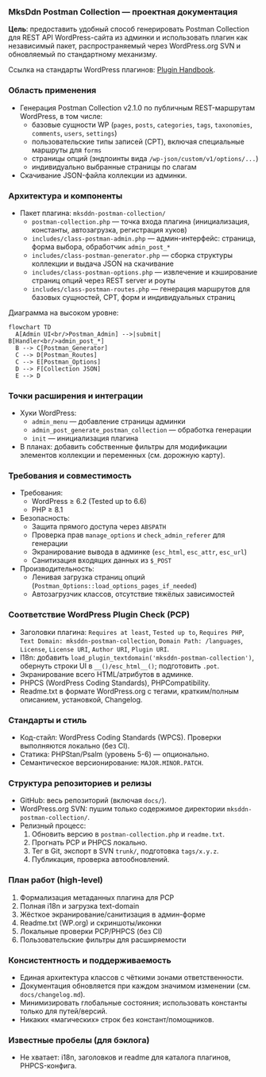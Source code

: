 <!--
@file: docs/Project.md
@description: Детальное описание плагина MksDdn Postman Collection: цели, архитектура, стандарты, процессы.
@dependencies: mksddn-postman-collection/postman-collection.php, includes/class-postman-*.php
@created: 2025-08-19
-->

### MksDdn Postman Collection — проектная документация

**Цель**: предоставить удобный способ генерировать Postman Collection для REST API WordPress-сайта из админки и использовать плагин как независимый пакет, распространяемый через WordPress.org SVN и обновляемый по стандартному механизму.

Ссылка на стандарты WordPress плагинов: [Plugin Handbook](https://developer.wordpress.org/plugins/).

### Область применения
- Генерация Postman Collection v2.1.0 по публичным REST-маршрутам WordPress, в том числе:
  - базовые сущности WP (`pages`, `posts`, `categories`, `tags`, `taxonomies`, `comments`, `users`, `settings`)
  - пользовательские типы записей (CPT), включая специальные маршруты для `forms`
  - страницы опций (эндпоинты вида `/wp-json/custom/v1/options/...`)
  - индивидуально выбранные страницы по слагам
- Скачивание JSON-файла коллекции из админки.

### Архитектура и компоненты
- Пакет плагина: `mksddn-postman-collection/`
  - `postman-collection.php` — точка входа плагина (инициализация, константы, автозагрузка, регистрация хуков)
  - `includes/class-postman-admin.php` — админ-интерфейс: страница, форма выбора, обработчик `admin_post_*`
  - `includes/class-postman-generator.php` — сборка структуры коллекции и выдача JSON на скачивание
  - `includes/class-postman-options.php` — извлечение и кэширование страниц опций через REST server и роуты
  - `includes/class-postman-routes.php` — генерация маршрутов для базовых сущностей, CPT, форм и индивидуальных страниц

Диаграмма на высоком уровне:

```mermaid
flowchart TD
  A[Admin UI<br/>Postman_Admin] -->|submit| B[Handler<br/>admin_post_*]
  B --> C[Postman_Generator]
  C --> D[Postman_Routes]
  C --> E[Postman_Options]
  D --> F[Collection JSON]
  E --> D
```

### Точки расширения и интеграции
- Хуки WordPress:
  - `admin_menu` — добавление страницы админки
  - `admin_post_generate_postman_collection` — обработка генерации
  - `init` — инициализация плагина
- В планах: добавить собственные фильтры для модификации элементов коллекции и переменных (см. дорожную карту).

### Требования и совместимость
- Требования:
  - WordPress ≥ 6.2 (Tested up to 6.6)
  - PHP ≥ 8.1
- Безопасность:
  - Защита прямого доступа через `ABSPATH`
  - Проверка прав `manage_options` и `check_admin_referer` для генерации
  - Экранирование вывода в админке (`esc_html`, `esc_attr`, `esc_url`)
  - Санитизация входящих данных из `$_POST`
- Производительность:
  - Ленивая загрузка страниц опций (`Postman_Options::load_options_pages_if_needed`)
  - Автозагрузчик классов, отсутствие тяжёлых зависимостей

### Соответствие WordPress Plugin Check (PCP)
- Заголовки плагина: `Requires at least`, `Tested up to`, `Requires PHP`, `Text Domain: mksddn-postman-collection`, `Domain Path: /languages`, `License`, `License URI`, `Author URI`, `Plugin URI`.
- I18n: добавить `load_plugin_textdomain('mksddn-postman-collection')`, обернуть строки UI в `__()/esc_html__()`; подготовить `.pot`.
- Экранирование всего HTML/атрибутов в админке.
- PHPCS (WordPress Coding Standards), PHPCompatibility.
- Readme.txt в формате WordPress.org с тегами, кратким/полным описанием, установкой, Changelog.

### Стандарты и стиль
- Код-стайл: WordPress Coding Standards (WPCS). Проверки выполняются локально (без CI).
- Статика: PHPStan/Psalm (уровень 5-6) — опционально.
- Семантическое версионирование: `MAJOR.MINOR.PATCH`.

### Структура репозиториев и релизы
- GitHub: весь репозиторий (включая `docs/`).
- WordPress.org SVN: пушим только содержимое директории `mksddn-postman-collection/`.
- Релизный процесс:
  1) Обновить версию в `postman-collection.php` и `readme.txt`.
  2) Прогнать PCP и PHPCS локально.
  3) Тег в Git, экспорт в SVN `trunk/`, подготовка `tags/x.y.z`.
  4) Публикация, проверка автообновлений.

### План работ (high-level)
1) Формализация метаданных плагина для PCP
2) Полная i18n и загрузка text-domain
3) Жёсткое экранирование/санитизация в админ-форме
4) Readme.txt (WP.org) и скриншоты/иконки
5) Локальные проверки PCP/PHPCS (без CI)
6) Пользовательские фильтры для расширяемости

### Консистентность и поддерживаемость
- Единая архитектура классов с чёткими зонами ответственности.
- Документация обновляется при каждом значимом изменении (см. `docs/changelog.md`).
- Минимизировать глобальные состояния; использовать константы только для путей/версий.
- Никаких «магических» строк без констант/помощников.

### Известные пробелы (для бэклога)
- Не хватает: i18n, заголовков и readme для каталога плагинов, PHPCS-конфига.


